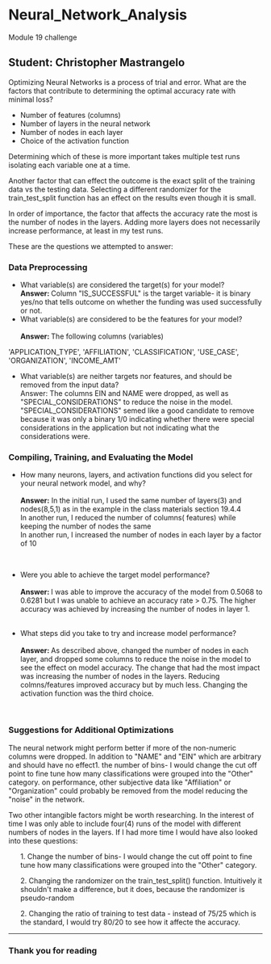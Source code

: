 # Neural_Network_Analysis
Module 19 challenge

## Student: Christopher Mastrangelo

Optimizing Neural Networks is a process of trial and error.
What are the factors that contribute to determining the optimal accuracy rate with minimal loss? 
- Number of features (columns)
- Number of layers in the neural network
- Number of nodes in each layer
- Choice of the activation function

Determining which of these is more important takes multiple test runs isolating each variable one at a time.

Another factor that can effect the outcome is the exact split of the training data vs the testing data.
Selecting a different randomizer for the train_test_split function has an effect on the results even though it is small. 

In order of importance, the factor that affects the accuracy rate the most is the number of nodes in the layers.
Adding more layers does not necessarily increase performance, at least in my test runs.

These are the questions we attempted to answer: 

### Data Preprocessing
 - What variable(s) are considered the target(s) for your model? 
   <br><b>Answer: </b>Column "IS_SUCCESSFUL" is the target variable- it is binary yes/no that tells outcome on whether the funding was used successfully or not.
 - What variable(s) are considered to be the features for your model?  
 <br><b>Answer: </b>The following columns (variables) 

'APPLICATION_TYPE',
 'AFFILIATION',
 'CLASSIFICATION',
 'USE_CASE',
 'ORGANIZATION',
 'INCOME_AMT'

 - What variable(s) are neither targets nor features, and should be removed from the input data?
<BR>Answer: The columns EIN and NAME were dropped, as well as "SPECIAL_CONSIDERATIONS" to reduce the noise in the model.
 "SPECIAL_CONSIDERATIONS" semed like a good candidate to remove because it was only a binary 1/0 indicating whether there were special considerations in the application but not indicating what the considerations were.

 ### Compiling, Training, and Evaluating the Model
- How many neurons, layers, and activation functions did you select for your neural network model, and why?
 <br><br><b>Answer:</b> In the initial run, I used the same number of layers(3) and nodes(8,5,1) as in the example in the class materials section 19.4.4
 <br>In another run, I reduced the number of columns( features) while keeping the number of nodes the same
 <br>In another run, I increased the number of nodes in each layer by a factor of 10
 <br>
 <ul><li>Were you able to achieve the target model performance?</li>
 <br> <b>Answer: </b>I was able to improve the accuracy of the model from 0.5068 to 0.6281 but I was unable to achieve an accuracy rate > 0.75. The higher accuracy was achieved by increasing the number of nodes in layer 1.
 <br><br></ul>
<ul><li>What steps did you take to try and increase model performance?</li>
 <br><b>Answer: </b>As described above, changed the number of nodes in each layer, and dropped some columns to reduce the noise in the model to see the effect on model accuracy. The change that had the most impact was increasing the number of nodes in the layers. Reducing colmns/features improved accuracy but by much less. Changing the activation function was the third choice.</ul>
<br>
 
  ### Suggestions for Additional Optimizations
 
 The neural network might perform better if more of the non-numeric columns were dropped.  In addition to "NAME" and "EIN" which are arbitrary and should have no effect1. the number of bins- I would change the cut off point to fine tune how many classifications were grouped into the "Other" category. on performance, other subjective data like "Affiliation" or "Organization" could probably be removed from the model reducing the "noise" in the network.
 
 Two other intangible factors might be worth researching.  In the interest of time I was only able to include four(4) runs of the model with different numbers of nodes in the layers. If I had more time I would have also looked into these questions: 
 <ul>1. Change the number of bins- I would change the cut off point to fine tune how many classifications were grouped into the "Other" category.</ul>
 <ul>2. Changing the randomizer on the train_test_split() function.  Intuitively it shouldn't make a difference, but it does, because the randomizer is pseudo-random</ul>
 <ul>2. Changing the ratio of training to test data - instead of 75/25 which is the standard, I would try 80/20 to see how it affecte the accuracy.</ul>
  
 <hr>

### Thank you for reading
